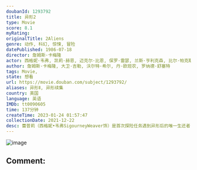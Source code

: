 ```yaml
---
doubanId: 1293792
title: 异形2
type: Movie
score: 8.1
myRating: 
originalTitle: 2Aliens
genre: 动作, 科幻, 惊悚, 冒险
datePublished: 1986-07-18
director: 詹姆斯·卡梅隆
actor: 西格妮·韦弗, 凯莉·赫恩, 迈克尔·比恩, 保罗·雷瑟, 兰斯·亨利克森, 比尔·帕克斯顿, 威廉·霍普, 詹妮特·戈德斯坦恩, 阿尔·马修斯, 马克·罗斯顿, 里科·罗斯, 科莱特·希勒, 丹尼尔·卡什, 辛西娅·戴尔·斯科特, 提普·蒂平, 保罗·马克斯韦尔, 约翰·利斯, 卡尔·图普, 户田惠子
author: 詹姆斯·卡梅隆, 大卫·吉勒, 沃尔特·希尔, 丹·欧班农, 罗纳德·舒塞特
tags: Movie, 
state: 想看
url: https://movie.douban.com/subject/1293792/
aliases: 异形Ⅱ, 异形续集
country: 美国
language: 英语
IMDb: tt0090605
time: 137分钟
createTime: 2023-01-24 01:57:47
collectionDate: 2021-12-22
desc: 蕾普莉（西格妮•韦弗SigourneyWeaver饰）是首次探险任务遇到异形后的唯一生还者，她一直冬眠直到被救援队救回地球。当她睁开眼睛后，才发现自己已经冬眠了57年！期间，人类已经移居到了异...
---
```


![image](p2243611590.jpg)

Comment: 
---

